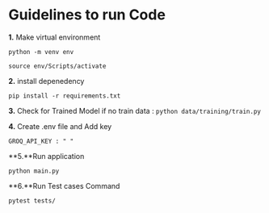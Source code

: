 # Guidelines to run Code

**1.** Make virtual environment
```
python -m venv env
```
```
source env/Scripts/activate
```

**2.** install depenedency
```
pip install -r requirements.txt
```

**3.** Check for Trained Model
if no train data : 
    ```
    python data/training/train.py
    ```

**4.** Create .env file and Add key
```
GROQ_API_KEY : " "
```

**5.**Run application
```
python main.py
```

**6.**Run Test cases Command
```
pytest tests/
```



